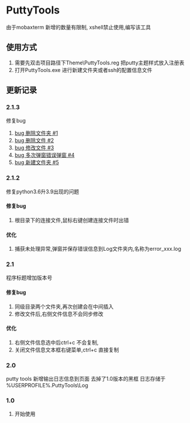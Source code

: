 # PuttyTools
由于mobaxterm 新增的数量有限制, xshell禁止使用,编写该工具

## 使用方式
1. 需要先双击项目路径下Theme\PuttyTools.reg 把putty主题样式放入注册表
2. 打开PuttyTools.exe 进行新建文件夹或者ssh的配置信息文件



## 更新记录

### 2.1.3
修复bug
1. [bug 删除文件夹 #1](https://github.com/fdklgbh/putty_tools/issues/1)
2. [bug 删除文件 #2](https://github.com/fdklgbh/putty_tools/issues/2)
3. [bug 修改文件 #3](https://github.com/fdklgbh/putty_tools/issues/3)
4. [bug 多次弹窗错误弹窗 #4](https://github.com/fdklgbh/putty_tools/issues/4)
5. [bug 新建文件夹 #5](https://github.com/fdklgbh/putty_tools/issues/5)

### 2.1.2
修复python3.6升3.9出现的问题
#### 修复bug
1. 根目录下的连接文件,鼠标右键创建连接文件时出错

#### 优化
1. 捕获未处理异常,弹窗并保存错误信息到Log文件夹内,名称为error_xxx.log

### 2.1

程序标题增加版本号
#### 修复bug

1. 同级目录两个文件夹,再次创建会在中间插入
2. 修改文件后,右侧文件信息不会同步修改

#### 优化

1. 右侧文件信息选中后ctrl+c 不会复制,
2. 关闭文件信息文本框右键菜单,ctrl+c 直接复制

### 2.0

putty tools 新增输出日志信息到页面
去掉了1.0版本的黑框
日志存储于 %USERPROFILE%\.PuttyTools\Log




### 1.0
1. 开始使用
